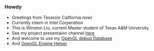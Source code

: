 ### Howdy
- Greetings from Texas(or California now)
- Currently intern in Intel Corperation
- This is Winston Liu, current Master student of Texas A&M University
- See my project presentaion channel [here](https://www.youtube.com/channel/UCXkpAPZltFPI9Ba-5Wxe8XQ)
- And welcome to use my [OpenGL debug Database](https://docs.google.com/document/d/1WzCVp-Zz9VPp8bskwPnGChnh_Qush-oVxw3ejPQ_V8Y/edit)
- And [OpenGL Engine Helper](https://github.com/Winston0323/EngineHelper)
